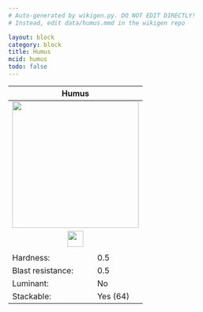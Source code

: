 ```yaml
---
# Auto-generated by wikigen.py. DO NOT EDIT DIRECTLY!
# Instead, edit data/humus.mmd in the wikigen repo

layout: block
category: block
title: Humus
mcid: humus
todo: false
---
```


<table class="block-info"><thead><tr>
<th colspan=2>Humus</th>
</tr></thead><tbody><tr>
<tr><td colspan=2 style="text-align:center"><img src="/allotment/img/textures/allotment/humus.png" width="256" height="256" alt="" class="preview-icon"></td></tr>
<tr><td colspan=2 style="text-align:center"><img src="/allotment/img/inventory_textures/allotment/humus.png" width="32" height="32" alt="" class="inventory-icon"></td></tr>
<tr><td colspan=2 style="text-align:center"><span class="tool-info tool-shovel tool-level-0" title="Breaks faster with a Shovel"></span></td></tr>
<tr><td>Hardness:</td><td>0.5</td></tr>
<tr><td>Blast resistance:</td><td>0.5</td></tr>
<tr><td>Luminant:</td><td>No</td></tr>
<tr><td>Stackable:</td><td>Yes (64)</td></tr>
</tr></tbody></table>

